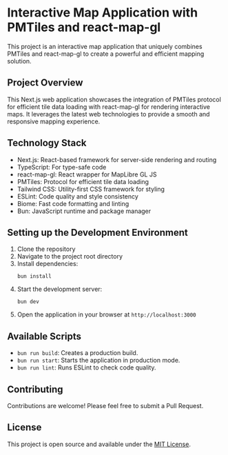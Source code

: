 # Interactive Map Application with PMTiles and react-map-gl

This project is an interactive map application that uniquely combines PMTiles and react-map-gl to create a powerful and efficient mapping solution.

## Project Overview

This Next.js web application showcases the integration of PMTiles protocol for efficient tile data loading with react-map-gl for rendering interactive maps. It leverages the latest web technologies to provide a smooth and responsive mapping experience.

## Technology Stack

- Next.js: React-based framework for server-side rendering and routing
- TypeScript: For type-safe code
- react-map-gl: React wrapper for MapLibre GL JS
- PMTiles: Protocol for efficient tile data loading
- Tailwind CSS: Utility-first CSS framework for styling
- ESLint: Code quality and style consistency
- Biome: Fast code formatting and linting
- Bun: JavaScript runtime and package manager

## Setting up the Development Environment

1. Clone the repository
2. Navigate to the project root directory
3. Install dependencies:
   ```
   bun install
   ```
4. Start the development server:
   ```
   bun dev
   ```
5. Open the application in your browser at `http://localhost:3000`

## Available Scripts

- `bun run build`: Creates a production build.
- `bun run start`: Starts the application in production mode.
- `bun run lint`: Runs ESLint to check code quality.

## Contributing

Contributions are welcome! Please feel free to submit a Pull Request.

## License

This project is open source and available under the [MIT License](LICENSE).
